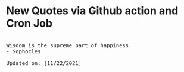 # New Quotes via Github action and Cron Job

<pre>
<!-- #quote -->
Wisdom is the supreme part of happiness.
- Sophocles

Updated on: [11/22/2021]
<!-- #quoteEnd -->
</pre>
